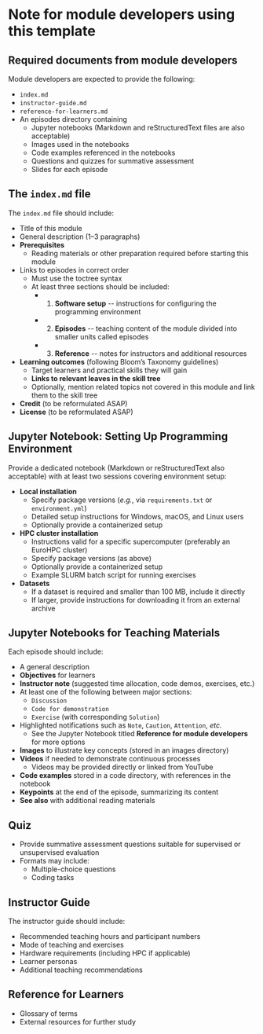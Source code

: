 # Note for module developers using this template

## Required documents from module developers

Module developers are expected to provide the following:
- `index.md`
- `instructor-guide.md`
- `reference-for-learners.md`
- An episodes directory containing
	- Jupyter notebooks (Markdown and reStructuredText files are also acceptable)
	- Images used in the notebooks
	- Code examples referenced in the notebooks
	- Questions and quizzes for summative assessment
	- Slides for each episode



## The `index.md` file

The `index.md` file should include:
- Title of this module
- General description (1–3 paragraphs)
- **Prerequisites**
	- Reading materials or other preparation required before starting this module
- Links to episodes in correct order
	- Must use the toctree syntax
	- At least three sections should be included:
		- 1) **Software setup** -- instructions for configuring the programming environment
		- 2) **Episodes** -- teaching content of the module divided into smaller units called episodes
		- 3) **Reference** -- notes for instructors and additional resources
- **Learning outcomes** (following Bloom’s Taxonomy guidelines)
	- Target learners and practical skills they will gain
	- **Links to relevant leaves in the skill tree**
	- Optionally, mention related topics not covered in this module and link them to the skill tree
- **Credit** (to be reformulated ASAP)
- **License** (to be reformulated ASAP)



## Jupyter Notebook: **Setting Up Programming Environment**

Provide a dedicated notebook (Markdown or reStructuredText also acceptable) with at least two sessions covering environment setup:
- **Local installation**
	- Specify package versions (*e.g.*, via `requirements.txt` or `environment.yml`)
	- Detailed setup instructions for Windows, macOS, and Linux users
	- Optionally provide a containerized setup
- **HPC cluster installation**
	- Instructions valid for a specific supercomputer (preferably an EuroHPC cluster)
	- Specify package versions (as above)
	- Optionally provide a containerized setup
	- Example SLURM batch script for running exercises
- **Datasets**
	- If a dataset is required and smaller than 100 MB, include it directly
	- If larger, provide instructions for downloading it from an external archive



## Jupyter Notebooks for Teaching Materials

Each episode should include:
- A general description
- **Objectives** for learners
- **Instructor note** (suggested time allocation, code demos, exercises, etc.)
- At least one of the following between major sections:
	- `Discussion`
	- `Code for demonstration`
	- `Exercise` (with corresponding `Solution`)
- Highlighted notifications such as `Note`, `Caution`, `Attention`, *etc.*
	- See the Jupyter Notebook titled **Reference for module developers** for more options
- **Images** to illustrate key concepts (stored in an images directory)
- **Videos** if needed to demonstrate continuous processes
	- Videos may be provided directly or linked from YouTube
- **Code examples** stored in a code directory, with references in the notebook
- **Keypoints** at the end of the episode, summarizing its content
- **See also** with additional reading materials



## Quiz

- Provide summative assessment questions suitable for supervised or unsupervised evaluation
- Formats may include:
	- Multiple-choice questions
	- Coding tasks



## Instructor Guide

The instructor guide should include:
- Recommended teaching hours and participant numbers
- Mode of teaching and exercises
- Hardware requirements (including HPC if applicable)
- Learner personas
- Additional teaching recommendations



## Reference for Learners

- Glossary of terms
- External resources for further study

